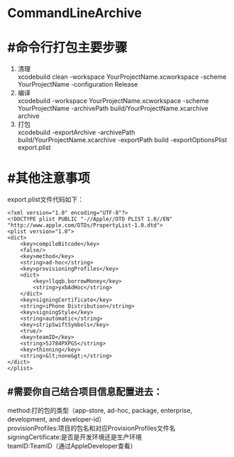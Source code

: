 # CommandLineArchive<br>
#命令行打包主要步骤<br>
====
1. 清理<br>
xcodebuild clean -workspace YourProjectName.xcworkspace -scheme YourProjectName -configuration Release
2. 编译<br>
xcodebuild -workspace YourProjectName.xcworkspace -scheme YourProjectName -archivePath build/YourProjectName.xcarchive archive
3. 打包<br>
xcodebuild -exportArchive -archivePath build/YourProjectName.xcarchive -exportPath build -exportOptionsPlist export.plist

#其他注意事项<br>
====
export.plist文件代码如下：<br>

```html5
<?xml version="1.0" encoding="UTF-8"?>
<!DOCTYPE plist PUBLIC "-//Apple//DTD PLIST 1.0//EN" "http://www.apple.com/DTDs/PropertyList-1.0.dtd">
<plist version="1.0">
<dict>
	<key>compileBitcode</key>
	<false/>
	<key>method</key>
	<string>ad-hoc</string>
	<key>provisioningProfiles</key>
	<dict>
		<key>llqqb.borrowMoney</key>
		<string>yxbAdHoc</string>
	</dict>
	<key>signingCertificate</key>
	<string>iPhone Distribution</string>
	<key>signingStyle</key>
	<string>automatic</string>
	<key>stripSwiftSymbols</key>
	<true/>
	<key>teamID</key>
	<string>5J784PXPGS</string>
	<key>thinning</key>
	<string>&lt;none&gt;</string>
</dict>
</plist>
```

#需要你自己结合项目信息配置进去：<br>
-------
method:打的包的类型（app-store, ad-hoc, package, enterprise, development, and developer-id）<br>
provisionProfiles:项目的包名和对应ProvisionProfiles文件名<br>
signingCertificate:是否是开发环境还是生产环境<br>
teamID:TeamID（通过AppleDeveloper查看）<br>

